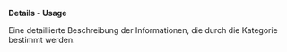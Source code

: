 **Details - Usage**

Eine detaillierte Beschreibung der Informationen, die durch die Kategorie bestimmt werden.